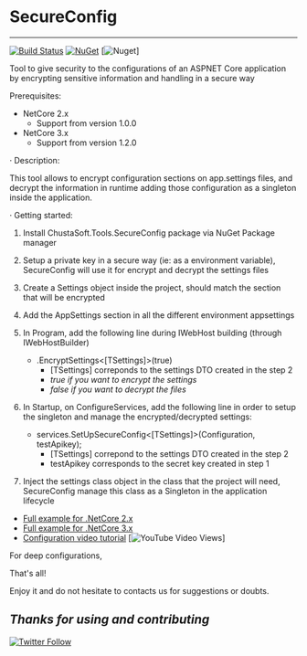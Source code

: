 # SecureConfig
---
[![Build Status](https://dev.azure.com/chustasoft/BaseProfiler/_apis/build/status/Release/RELEASE%20-%20NuGet%20-%20ChustaSoft%20SecureConfig?branchName=master)](https://dev.azure.com/chustasoft/BaseProfiler/_build/latest?definitionId=17&branchName=master) [![NuGet](https://img.shields.io/nuget/v/ChustaSoft.Tools.SecureConfig )](https://www.nuget.org/packages/ChustaSoft.Tools.SecureConfig ) [![Nuget](https://img.shields.io/nuget/dt/ChustaSoft.Tools.SecureConfig?style=plastic)]

Tool to give security to the configurations of an ASPNET Core application by encrypting sensitive information and handling in a secure way

Prerequisites:
- NetCore 2.x
  - Support from version 1.0.0
- NetCore 3.x
  - Support from version 1.2.0


· Description:

This tool allows to encrypt configuration sections on app.settings files, and decrypt the information in runtime adding those configuration as a singleton inside the application.


· Getting started:

1. Install ChustaSoft.Tools.SecureConfig package via NuGet Package manager

2. Setup a private key in a secure way (ie: as a environment variable), SecureConfig will use it for encrypt and decrypt the settings files

3. Create a Settings object inside the project, should match the section that will be encrypted

4. Add the AppSettings section in all the different environment appsettings

5. In Program, add the following line during IWebHost building (through IWebHostBuilder)
   	-   .EncryptSettings<[TSettings]>(true) 
		-   [TSettings] correponds to the settings DTO created in the step 2
		-   _true if you want to encrypt the settings_
		-   _false if you want to decrypt the files_

6. In Startup, on ConfigureServices, add the following line in order to setup the singleton and manage the encrypted/decrypted settings:
	-   services.SetUpSecureConfig<[TSettings]>(Configuration, testApikey);
		-   [TSettings] correpond to the settings DTO created in the step 2
		-   testApikey corresponds to the secret key created in step 1
	
7. Inject the settings class object in the class that the project will need, SecureConfig manage this class as a Singleton in the application lifecycle

- [Full example for .NetCore 2.x](https://github.com/ChustaSoft/SecureConfig/tree/master/ChustaSoft.Tools.SecureConfig.NetCore2.TestApi)
- [Full example for .NetCore 3.x](https://github.com/ChustaSoft/SecureConfig/tree/master/ChustaSoft.Tools.SecureConfig.NetCore3.TestApi)
- [Configuration video tutorial](https://twitter.com/ChustaSoft/status/1198636624340488192) [![YouTube Video Views](https://img.shields.io/youtube/views/-7MBpqpr4ko?style=social)]


For deep configurations, 

That's all!

Enjoy it and do not hesitate to contacts us for suggestions or doubts.

*Thanks for using and contributing*
---
[![Twitter Follow](https://img.shields.io/twitter/follow/ChustaSoft?label=Follow%20us&style=social)](https://twitter.com/ChustaSoft)

